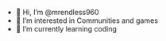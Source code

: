 - 👋 Hi, I’m @mrendless960
- 👀 I’m interested in Communities and games
- 🌱 I’m currently learning coding

<!---
mrendless960/mrendless960 is a ✨ special ✨ repository because its `README.md` (this file) appears on your GitHub profile.
You can click the Preview link to take a look at your changes.
--->
